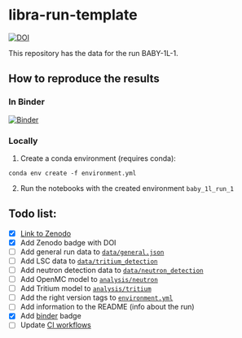 # libra-run-template

[![DOI](https://zenodo.org/badge/DOI/10.5281/zenodo.14317601.svg)](https://doi.org/10.5281/zenodo.14317601)


This repository has the data for the run BABY-1L-1.

## How to reproduce the results

### In Binder

[![Binder](https://mybinder.org/badge_logo.svg)](https://mybinder.org/v2/gh/LIBRA-project/BABY-1L-run-1/HEAD)

### Locally

1. Create a conda environment (requires conda):

```
conda env create -f environment.yml
```

2. Run the notebooks with the created environment `baby_1l_run_1`


## Todo list:
- [x] [Link to Zenodo](https://zenodo.org/)
- [x] Add Zenodo badge with DOI
- [ ] Add general run data to [`data/general.json`](data/general.json)
- [ ] Add LSC data to [`data/tritium_detection`](data/tritium_detection)
- [ ] Add neutron detection data to [`data/neutron_detection`](data/neutron_detection)
- [ ] Add OpenMC model to [`analysis/neutron`](analysis/neutron)
- [ ] Add Tritium model to [`analysis/tritium`](analysis/tritium)
- [ ] Add the right version tags to [`environment.yml`](environment.yml)
- [ ] Add information to the README (info about the run)
- [x] Add [binder](https://mybinder.org/) badge
- [ ] Update [CI workflows](.github/workflows)